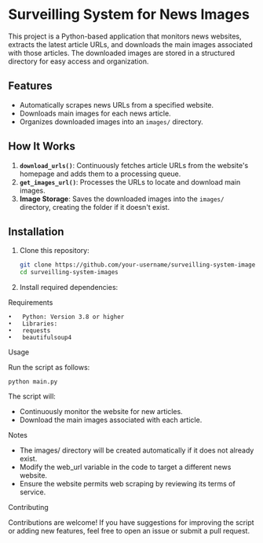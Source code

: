 # Surveilling System for News Images

This project is a Python-based application that monitors news websites, extracts the latest article URLs, and downloads the main images associated with those articles. The downloaded images are stored in a structured directory for easy access and organization.

## Features
- Automatically scrapes news URLs from a specified website.
- Downloads main images for each news article.
- Organizes downloaded images into an `images/` directory.

## How It Works
1. **`download_urls()`**: Continuously fetches article URLs from the website's homepage and adds them to a processing queue.
2. **`get_images_url()`**: Processes the URLs to locate and download main images.
3. **Image Storage**: Saves the downloaded images into the `images/` directory, creating the folder if it doesn't exist.

## Installation
1. Clone this repository:
   ```bash
   git clone https://github.com/your-username/surveilling-system-images.git
   cd surveilling-system-images
   
2. Install required dependencies:

Requirements

	•	Python: Version 3.8 or higher
	•	Libraries:
	•	requests
	•	beautifulsoup4

Usage

Run the script as follows:

``python main.py``


The script will:

 - Continuously monitor the website for new articles.
 - Download the main images associated with each article.

Notes

 - The images/ directory will be created automatically if it does not already exist.
 - Modify the web_url variable in the code to target a different news website.
 - Ensure the website permits web scraping by reviewing its terms of service.


Contributing

Contributions are welcome! If you have suggestions for improving the script or adding new features, feel free to open an issue or submit a pull request.